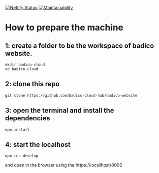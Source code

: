 [![Netlify Status](https://api.netlify.com/api/v1/badges/726e4ac9-cfe7-4d63-8546-3e55fc12f10e/deploy-status)](https://app.netlify.com/sites/sharp-curie-48585a/deploys) [![Maintainability](https://api.codeclimate.com/v1/badges/e4b0a2b87bcd87ef8936/maintainability)](https://codeclimate.com/repos/5f0e27ae61528d0161002764/maintainability)

# How to prepare the machine

## 1: create a folder to be the workspace of badico website.

```
mkdir badico-cloud
cd badico-cloud
```

## 2: clone this repo

```
git clone https://github.com/badico-cloud-hub/badico-website
```

## 3: open the terminal and install the dependencies

```
npm install
```

## 4: start the localhost

```
npm run develop
```

and open in the browser using the https://locallhost/8000
